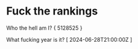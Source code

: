 # Fuck the rankings

Who the hell am I?
{ 5128525 }

What fucking year is it?
[ 2024-06-28T21:00:00Z ]
